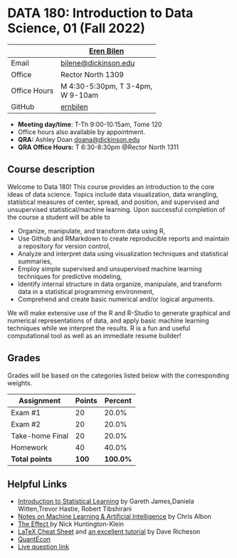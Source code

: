 # DATA 180: Introduction to Data Science, 01 (Fall 2022) #

|  | [Eren Bilen](http://ernbilen.github.io) |
|--------------|--------------------------------------------------------------|
| Email | [bilene@dickinson.edu](mailto:bilene@dickinson.edu) |
| Office | Rector North 1309 |
| Office Hours | M 4:30-5:30pm, T 3-4pm, <br> W 9-10am|
| GitHub | [ernbilen](https://github.com/ernbilen) |

* **Meeting day/time**: T-Th 9:00-10:15am, Tome 120
* Office hours also available by appointment.
* **QRA:** Ashley Doan [doana@dickinson.edu](mailto:doana@dickinson.edu)
* **QRA Office Hours:** T 6:30-8:30pm @Rector North 1311

## Course description ##

Welcome to Data 180! This course provides an introduction to the core ideas of data science. Topics include data visualization, data wrangling, statistical measures of center, spread, and position, and supervised and unsupervised statistical/machine learning. Upon successful completion of the course a student will be able to
* Organize, manipulate, and transform data using R,
* Use Github and RMarkdown to create reproducible reports and maintain a repository for version control,
* Analyze and interpret data using visualization techniques and statistical summaries,
* Employ simple supervised and unsupervised machine learning techniques for predictive modeling,
* Identify internal structure in data organize, manipulate, and transform data in a statistical programming environment,
* Comprehend and create basic numerical and/or logical arguments.

We will make extensive use of the R and R-Studio to generate graphical and numerical representations of data, and apply basic machine learning techniques while we interpret the results. R is a fun and useful computational tool as well as an immediate resume builder!

## Grades ##

Grades will be based on the categories listed below with the corresponding weights.

Assignment                   | Points |   Percent  |
-----------------------------|--------|------------|
Exam #1  	         |   20   |    20.0%   |
Exam #2	           |   20   |	   20.0%   |
Take-home Final	   |   20   |	   20.0%   |
Homework           |   40   |    40.0%   |
**Total points**   | **100** | **100.0%** |

## Helpful Links ##

* [Introduction to Statistical Learning](https://hastie.su.domains/ISLR2/ISLRv2_website.pdf) by Gareth James,Daniela Witten,Trevor Hastie, Robert Tibshirani
* [Notes on Machine Learning & Artificial Intelligence](https://chrisalbon.com) by Chris Albon
* [The Effect ](https://theeffectbook.net) by Nick Huntington-Klein
* [LaTeX Cheat Sheet](https://chrisalbon.com) and [an excellent tutorial](https://www.youtube.com/watch?v=NXW4cbHBthY) by Dave Richeson
* [QuantEcon](https://quantecon.org)
* [Live question link](https://itempool.com/ernbilen/live)
